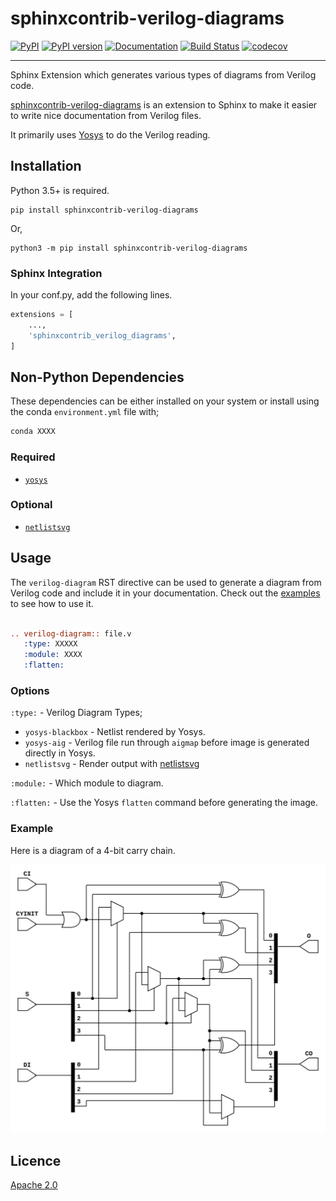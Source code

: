 sphinxcontrib-verilog-diagrams
==============================

[![PyPI](https://img.shields.io/pypi/v/sphinxcontrib-verilog-diagrams.svg)](https://pypi.python.org/pypi/sphinxcontrib-verilog-diagrams)
[![PyPI version](https://img.shields.io/pypi/pyversions/sphinxcontrib-verilog-diagrams.svg)](https://pypi.python.org/pypi/sphinxcontrib-verilog-diagrams)
[![Documentation](https://readthedocs.org/projects/sphinxcontrib-verilog-diagrams/badge)](https://sphinxcontrib-verilog-diagrams.readthedocs.io/en/latest/)
[![Build Status](https://travis-ci.com/SymbiFlow/sphinxcontrib-verilog-diagrams.svg?branch=master)](https://travis-ci.com/SymbiFlow/sphinxcontrib-verilog-diagrams)
[![codecov](https://codecov.io/gh/SymbiFlow/sphinxcontrib-verilog-diagrams/branch/master/graph/badge.svg)](https://codecov.io/gh/SymbiFlow/sphinxcontrib-verilog-diagrams)

--------------------------------------------------------------------------------

Sphinx Extension which generates various types of diagrams from Verilog code.

[sphinxcontrib-verilog-diagrams](https://github.com/SymbiFlow/sphinxcontrib-verilog-diagrams)
is an extension to Sphinx to make it easier to write nice documentation from
Verilog files.

It primarily uses [Yosys](https://github.com/YosysHQ/yosys) to do the Verilog
reading.

## Installation

Python 3.5+ is required.

```
pip install sphinxcontrib-verilog-diagrams
```

Or,

```
python3 -m pip install sphinxcontrib-verilog-diagrams
```

### Sphinx Integration

In your conf.py, add the following lines.

```python
extensions = [
    ...,
    'sphinxcontrib_verilog_diagrams',
]
```

## Non-Python Dependencies

These dependencies can be either installed on your system or install using the
conda `environment.yml` file with;

```bash
conda XXXX
```


### Required

 * [`yosys`](https://github.com/YosysHQ/yosys)

### Optional

 * [`netlistsvg`](https://github.com/nturley/netlistsvg)

## Usage

The `verilog-diagram` RST directive can be used to generate a diagram from Verilog code and include it in your documentation.
Check out the [examples](https://sphinxcontrib-verilog-diagrams.readthedocs.io/en/latest/) to see how to use it.

```rst

.. verilog-diagram:: file.v
   :type: XXXXX
   :module: XXXX
   :flatten:

```

### Options

`:type:` - Verilog Diagram Types;

 * `yosys-blackbox` - Netlist rendered by Yosys.
 * `yosys-aig` - Verilog file run through `aigmap` before image is generated directly in Yosys.
 * `netlistsvg` - Render output with [netlistsvg](https://github.com/nturley/netlistsvg)

`:module:` - Which module to diagram.

`:flatten:` - Use the Yosys `flatten` command before generating the image.

### Example

Here is a diagram of a 4-bit carry chain.

![4-bit carry chain](./carry4-flatten.svg)


## Licence

[Apache 2.0](LICENSE)
